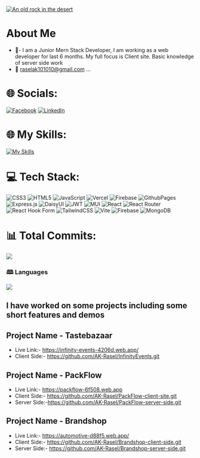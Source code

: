 <!-- ### Hi there 👋 -->

<!-- ### Baqnner -->



[![An old rock in the desert](https://raw.githubusercontent.com/AK-Rasel/AK-Rasel/main/image/photo-1616004655123-818cbd4b3143.avif "Shiprock, New Mexico by Beau Rogers")](https://www.facebook.com/ak.rasel99/)

<!-- **AK-Rasel/AK-Rasel** is a ✨ _special_ ✨ repository because its `README.md` (this file) appears on your GitHub profile. -->

<!-- Here are some ideas to get you started: -->
# About Me
- 🔭- I am a Junior Mern Stack Developer, I am working as a web developer for last 6 months. My full focus is Client site. Basic knowledge of server side work
- 💬 raselak101010@gmail.com ...

# 🌐 Socials:
[![Facebook](https://img.shields.io/badge/Facebook-%231877F2.svg?logo=Facebook&logoColor=white)](https://facebook.com/ak.rasel99) [![LinkedIn](https://img.shields.io/badge/LinkedIn-%230077B5.svg?logo=linkedin&logoColor=white)](https://linkedin.com/in/akRasel) 


<!-- [![GitHub Streak](https://github-readme-streak-stats.herokuapp.com?user=AK-Rasel&theme=whatsapp-dark2&hide_border=true&border_radius=4.8&date_format=j%20M%5B%20Y%5D&exclude_days=Fri&background=0D1117&border=FF3718C9&stroke=FF3718C9&ring=FF3718C9&fire=FF3718C9&currStreakNum=EBEBEB&sideNums=FF3718C9&currStreakLabel=FFFFFF&sideLabels=FFFFFFC9&dates=FFFFFF&excludeDaysLabel=FFFFFF)](https://github.com/AK-Rasel) -->


<!-- [![GitHub Trends SVG](https://api.githubtrends.io/user/svg/avgupta456/langs)](https://www.githubtrends.io/demo) -->

# 🌐 My Skills:

[![My Skills](https://skillicons.dev/icons?i=html,css,js,react,tailwind,express,firebase,mongodb,vite)](https://skillicons.dev)






# 💻 Tech Stack:
![CSS3](https://img.shields.io/badge/css3-%231572B6.svg?style=for-the-badge&logo=css3&logoColor=white) ![HTML5](https://img.shields.io/badge/html5-%23E34F26.svg?style=for-the-badge&logo=html5&logoColor=white) ![JavaScript](https://img.shields.io/badge/javascript-%23323330.svg?style=for-the-badge&logo=javascript&logoColor=%23F7DF1E) ![Vercel](https://img.shields.io/badge/vercel-%23000000.svg?style=for-the-badge&logo=vercel&logoColor=white) ![Firebase](https://img.shields.io/badge/firebase-%23039BE5.svg?style=for-the-badge&logo=firebase) ![GithubPages](https://img.shields.io/badge/github%20pages-121013?style=for-the-badge&logo=github&logoColor=white) ![Express.js](https://img.shields.io/badge/express.js-%23404d59.svg?style=for-the-badge&logo=express&logoColor=%2361DAFB) ![DaisyUI](https://img.shields.io/badge/daisyui-5A0EF8?style=for-the-badge&logo=daisyui&logoColor=white) ![JWT](https://img.shields.io/badge/JWT-black?style=for-the-badge&logo=JSON%20web%20tokens) ![MUI](https://img.shields.io/badge/MUI-%230081CB.svg?style=for-the-badge&logo=mui&logoColor=white) ![React](https://img.shields.io/badge/react-%2320232a.svg?style=for-the-badge&logo=react&logoColor=%2361DAFB) ![React Router](https://img.shields.io/badge/React_Router-CA4245?style=for-the-badge&logo=react-router&logoColor=white) ![React Hook Form](https://img.shields.io/badge/React%20Hook%20Form-%23EC5990.svg?style=for-the-badge&logo=reacthookform&logoColor=white) ![TailwindCSS](https://img.shields.io/badge/tailwindcss-%2338B2AC.svg?style=for-the-badge&logo=tailwind-css&logoColor=white) ![Vite](https://img.shields.io/badge/vite-%23646CFF.svg?style=for-the-badge&logo=vite&logoColor=white) ![Firebase](https://img.shields.io/badge/Firebase-039BE5?style=for-the-badge&logo=Firebase&logoColor=white) ![MongoDB](https://img.shields.io/badge/MongoDB-%234ea94b.svg?style=for-the-badge&logo=mongodb&logoColor=white)
# 📊 Total Commits:



 ![](https://github-readme-stats.vercel.app/api?username=AK-Rasel&theme=vue-dark&hide_border=true&include_all_commits=true&count_private=false)
### 🕮 Languages
![](https://github-readme-stats.vercel.app/api/top-langs/?username=AK-Rasel&theme=vue-dark&hide_border=true&include_all_commits=true&count_private=false&layout=compact)





 

  
<!-- Proudly created with GPRM ( https://gprm.itsvg.in ) -->

##  I have worked on some projects including some short features and demos
## Project Name -  Tastebazaar
- Live Link:- https://infinity-events-4206d.web.app/
- Client Side:- https://github.com/AK-Rasel/InfinityEvents.git

## Project Name -  PackFlow
- Live Link:-  https://packflow-6f508.web.app
- Client Side:- https://github.com/AK-Rasel/PackFlow-client-site.git
- Server Side:-https://github.com/AK-Rasel/PackFlow-server-side.git
## Project Name -  Brandshop
- Live Link:- https://automotive-d88f5.web.app/
- Client Side:- https://github.com/AK-Rasel/Brandshop-client-side.git
- Server Side:- https://github.com/AK-Rasel/Brandshop-server-side.git



